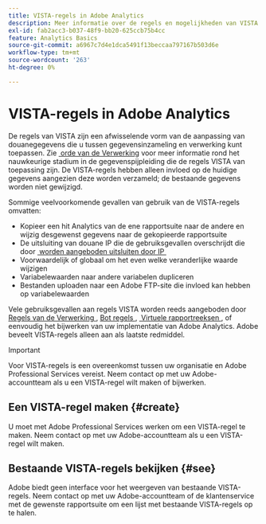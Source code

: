 ```yaml
---
title: VISTA-regels in Adobe Analytics
description: Meer informatie over de regels en mogelijkheden van VISTA.
exl-id: fab2acc3-b037-48f9-bb20-625ccb75b4cc
feature: Analytics Basics
source-git-commit: a6967c7d4e1dca5491f13beccaa797167b503d6e
workflow-type: tm+mt
source-wordcount: '263'
ht-degree: 0%

---
```


# VISTA-regels in Adobe Analytics

De regels van VISTA zijn een afwisselende vorm van de aanpassing van douanegegevens die u tussen gegevensinzameling en verwerking kunt toepassen. Zie [&#x200B; orde van de Verwerking &#x200B;](processing-order.md) voor meer informatie rond het nauwkeurige stadium in de gegevenspijpleiding die de regels VISTA van toepassing zijn. De VISTA-regels hebben alleen invloed op de huidige gegevens aangezien deze worden verzameld; de bestaande gegevens worden niet gewijzigd.

Sommige veelvoorkomende gevallen van gebruik van de VISTA-regels omvatten:

* Kopieer een hit Analytics van de ene rapportsuite naar de andere en wijzig desgewenst gegevens naar de gekopieerde rapportsuite
* De uitsluiting van douane IP die de gebruiksgevallen overschrijdt die door [&#x200B; worden aangeboden uitsluiten door IP &#x200B;](/help/admin/tools/exclude-ip.md)
* Voorwaardelijk of globaal om het even welke veranderlijke waarde wijzigen
* Variabelewaarden naar andere variabelen dupliceren
* Bestanden uploaden naar een Adobe FTP-site die invloed kan hebben op variabelewaarden

Vele gebruiksgevallen aan regels VISTA worden reeds aangeboden door [&#x200B; Regels van de Verwerking &#x200B;](/help/admin/tools/manage-rs/edit-settings/general/processing-rules/pr-overview.md), [&#x200B; Bot regels &#x200B;](/help/admin/tools/manage-rs/edit-settings/general/bot-removal/bot-rules.md), [&#x200B; Virtuele rapportreeksen &#x200B;](/help/components/vrs/vrs-about.md), of eenvoudig het bijwerken van uw implementatie van Adobe Analytics. Adobe beveelt VISTA-regels alleen aan als laatste redmiddel.

>[!IMPORTANT]
>
>Voor VISTA-regels is een overeenkomst tussen uw organisatie en Adobe Professional Services vereist. Neem contact op met uw Adobe-accountteam als u een VISTA-regel wilt maken of bijwerken.

## Een VISTA-regel maken {#create}

U moet met Adobe Professional Services werken om een VISTA-regel te maken. Neem contact op met uw Adobe-accountteam als u een VISTA-regel wilt maken.

## Bestaande VISTA-regels bekijken {#see}

Adobe biedt geen interface voor het weergeven van bestaande VISTA-regels. Neem contact op met uw Adobe-accountteam of de klantenservice met de gewenste rapportsuite om een lijst met bestaande VISTA-regels op te halen.
